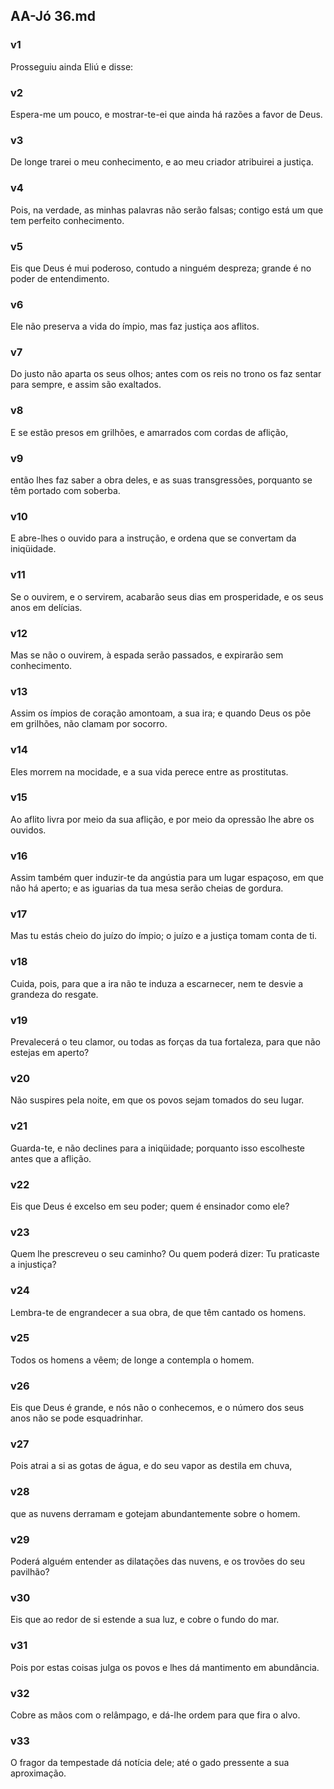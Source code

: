 ## AA-Jó 36.md
### v1
 Prosseguiu ainda Eliú e disse:
### v2
 Espera-me um pouco, e mostrar-te-ei que ainda há razões a favor de Deus.
### v3
 De longe trarei o meu conhecimento, e ao meu criador atribuirei a justiça.
### v4
 Pois, na verdade, as minhas palavras não serão falsas; contigo está um que tem perfeito conhecimento.
### v5
 Eis que Deus é mui poderoso, contudo a ninguém despreza; grande é no poder de entendimento.
### v6
 Ele não preserva a vida do ímpio, mas faz justiça aos aflitos.
### v7
 Do justo não aparta os seus olhos; antes com os reis no trono os faz sentar para sempre, e assim são exaltados.
### v8
 E se estão presos em grilhões, e amarrados com cordas de aflição,
### v9
 então lhes faz saber a obra deles, e as suas transgressões, porquanto se têm portado com soberba.
### v10
 E abre-lhes o ouvido para a instrução, e ordena que se convertam da iniqüidade.
### v11
 Se o ouvirem, e o servirem, acabarão seus dias em prosperidade, e os seus anos em delícias.
### v12
 Mas se não o ouvirem, à espada serão passados, e expirarão sem conhecimento.
### v13
 Assim os ímpios de coração amontoam, a sua ira; e quando Deus os põe em grilhões, não clamam por socorro.
### v14
 Eles morrem na mocidade, e a sua vida perece entre as prostitutas.
### v15
 Ao aflito livra por meio da sua aflição, e por meio da opressão lhe abre os ouvidos.
### v16
 Assim também quer induzir-te da angústia para um lugar espaçoso, em que não há aperto; e as iguarias da tua mesa serão cheias de gordura.
### v17
 Mas tu estás cheio do juízo do ímpio; o juízo e a justiça tomam conta de ti.
### v18
 Cuida, pois, para que a ira não te induza a escarnecer, nem te desvie a grandeza do resgate.
### v19
 Prevalecerá o teu clamor, ou todas as forças da tua fortaleza, para que não estejas em aperto?
### v20
 Não suspires pela noite, em que os povos sejam tomados do seu lugar.
### v21
 Guarda-te, e não declines para a iniqüidade; porquanto isso escolheste antes que a aflição.
### v22
 Eis que Deus é excelso em seu poder; quem é ensinador como ele?
### v23
 Quem lhe prescreveu o seu caminho? Ou quem poderá dizer: Tu praticaste a injustiça?
### v24
 Lembra-te de engrandecer a sua obra, de que têm cantado os homens.
### v25
 Todos os homens a vêem; de longe a contempla o homem.
### v26
 Eis que Deus é grande, e nós não o conhecemos, e o número dos seus anos não se pode esquadrinhar.
### v27
 Pois atrai a si as gotas de água, e do seu vapor as destila em chuva,
### v28
 que as nuvens derramam e gotejam abundantemente sobre o homem.
### v29
 Poderá alguém entender as dilatações das nuvens, e os trovões do seu pavilhão?
### v30
 Eis que ao redor de si estende a sua luz, e cobre o fundo do mar.
### v31
 Pois por estas coisas julga os povos e lhes dá mantimento em abundância.
### v32
 Cobre as mãos com o relâmpago, e dá-lhe ordem para que fira o alvo.
### v33
 O fragor da tempestade dá notícia dele; até o gado pressente a sua aproximação.
